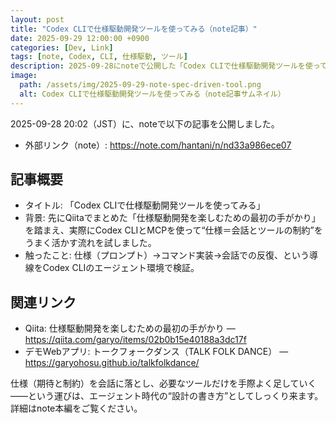 ```yaml
---
layout: post
title: "Codex CLIで仕様駆動開発ツールを使ってみる（note記事）"
date: 2025-09-29 12:00:00 +0900
categories: [Dev, Link]
tags: [note, Codex, CLI, 仕様駆動, ツール]
description: 2025-09-28にnoteで公開した「Codex CLIで仕様駆動開発ツールを使ってみる」の概要紹介。Qiita記事のフォローアップと、デモWebアプリ（トークフォークダンス）へのリンクを掲載。
image:
  path: /assets/img/2025-09-29-note-spec-driven-tool.png
  alt: Codex CLIで仕様駆動開発ツールを使ってみる（note記事サムネイル）
---
```


2025-09-28 20:02（JST）に、noteで以下の記事を公開しました。

- 外部リンク（note）: <https://note.com/hantani/n/nd33a986ece07>

## 記事概要

- タイトル: 「Codex CLIで仕様駆動開発ツールを使ってみる」
- 背景: 先にQiitaでまとめた「仕様駆動開発を楽しむための最初の手がかり」を踏まえ、実際にCodex CLIとMCPを使って“仕様＝会話とツールの制約”をうまく活かす流れを試しました。
- 触ったこと: 仕様（プロンプト）→コマンド実装→会話での反復、という導線をCodex CLIのエージェント環境で検証。

## 関連リンク

- Qiita: 仕様駆動開発を楽しむための最初の手がかり — <https://qiita.com/garyo/items/02b0b15e40188a3dc17f>
- デモWebアプリ: トークフォークダンス（TALK FOLK DANCE） — <https://garyohosu.github.io/talkfolkdance/>

仕様（期待と制約）を会話に落とし、必要なツールだけを手際よく足していく——という運びは、エージェント時代の“設計の書き方”としてしっくり来ます。詳細はnote本編をご覧ください。

